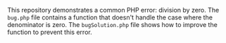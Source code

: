 This repository demonstrates a common PHP error: division by zero.  The `bug.php` file contains a function that doesn't handle the case where the denominator is zero. The `bugSolution.php` file shows how to improve the function to prevent this error.